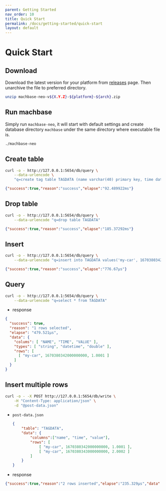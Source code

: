```yaml
---
parent: Getting Started
nav_order: 10
title: Quick Start
permalink: /docs/getting-started/quick-start
layout: default
---
```


# Quick Start

## Download

Download the latest version for your platform from [releases](/machbase/releases) page.
Then unarchive the file to preferred directory.

```sh
unzip machbase-neo-v${X.Y.Z}-${platform}-${arch}.zip
```

## Run machbase

Simply run `machbase-neo`, it will start with default settings and create database directory `machbase` under the same directory where executable file is.

```sh 
./machbase-neo
```

## Create table

```sh
curl -o - http://127.0.0.1:5654/db/query \
    --data-urlencode \
    "q=create tag table TAGDATA (name varchar(40) primary key, time datetime basetime, value double summarized)"
```

```json
{"success":true,"reason":"success","elapse":"92.489922ms"}
```

## Drop table

```sh
curl -o - http://127.0.0.1:5654/db/query \
    --data-urlencode "q=drop table TAGDATA"
```

```json
{"success":true,"reason":"success","elapse":"185.37292ms"}
```

## Insert

```sh
curl -o - http://127.0.0.1:5654/db/query \
    --data-urlencode "q=insert into TAGDATA values('my-car', 1670380342000000000, 1.0001)"
```

```json
{"success":true,"reason":"success","elapse":"776.67µs"}
```

## Query

```sh
curl -o - http://127.0.0.1:5654/db/query \
    --data-urlencode "q=select * from TAGDATA"
```

- response

```json
{
  "success": true,
  "reason": "1 rows selected",
  "elapse": "479.521µs",
  "data": {
    "colums": [ "NAME", "TIME", "VALUE" ],
    "types": [ "string", "datetime", "double" ],
    "rows": [
      [ "my-car", 1670380342000000000, 1.0001 ]
    ]
  }
}
```

## Insert multiple rows


```sh
curl -o - -X POST http://127.0.0.1:5654/db/write \
    -H "Content-Type: application/json" \
    -d "@post-data.json"
```

- `post-data.json`

    ```json
    {
        "table": "TAGDATA",
        "data": {
            "columns":["name", "time", "value"],
            "rows": [
                [ "my-car", 1670380342000000000, 1.0001 ],
                [ "my-car", 1670380343000000000, 2.0002 ]
            ]
        }
    }
    ```

- response

```json
{"success":true,"reason":"2 rows inserted","elapse":"235.329µs","data":{"affectedRows":2}}
```